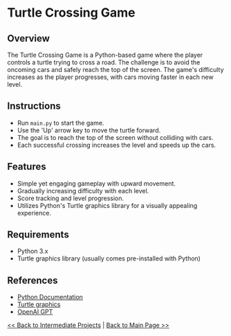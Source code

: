 # Turtle Crossing Game

## Overview
The Turtle Crossing Game is a Python-based game where the player controls a turtle trying to cross a road. The challenge is to avoid the oncoming cars and safely reach the top of the screen. The game's difficulty increases as the player progresses, with cars moving faster in each new level.

## Instructions
- Run `main.py` to start the game.
- Use the 'Up' arrow key to move the turtle forward.
- The goal is to reach the top of the screen without colliding with cars.
- Each successful crossing increases the level and speeds up the cars.

## Features
- Simple yet engaging gameplay with upward movement.
- Gradually increasing difficulty with each level.
- Score tracking and level progression.
- Utilizes Python's Turtle graphics library for a visually appealing experience.

## Requirements
- Python 3.x
- Turtle graphics library (usually comes pre-installed with Python)

## References
- [Python Documentation](https://docs.python.org/3/)
- [Turtle graphics](https://docs.python.org/3/library/turtle.html)
- [OpenAI GPT](https://www.openai.com/)

[<< Back to Intermediate Projects](https://github.com/ErkanHatipoglu/100-days-of-code/tree/main/intermediate_projects) | [Back to Main Page >>](https://github.com/ErkanHatipoglu/100-days-of-code)
